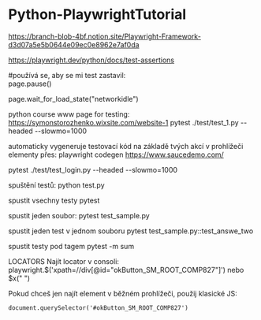 # Python-PlaywrightTutorial

https://branch-blob-4bf.notion.site/Playwright-Framework-d3d07a5e5b0644e09ec0e8962e7af0da

https://playwright.dev/python/docs/test-assertions

#používá se, aby se mi test zastavil:  
page.pause()

page.wait_for_load_state("networkidle")

python course
www page for testing:
https://symonstorozhenko.wixsite.com/website-1
pytest ./test/test_1.py --headed --slowmo=1000

automaticky vygeneruje testovací kód na základě tvých akcí v prohlížeči
elementy přes:
playwright codegen https://www.saucedemo.com/

pytest ./test/test_login.py --headed --slowmo=1000

spuštění testů: python test.py

spustit vsechny testy
pytest

spustit jeden soubor:
pytest test_sample.py

spustit jeden test v jednom souboru
pytest test_sample.py::test_answe_two

spustit testy pod tagem
pytest -m sum

LOCATORS
Najít locator v consoli:
playwright.$('xpath=//div[@id="okButton_SM_ROOT_COMP827"]')
nebo
$x("  ")

Pokud chceš jen najít element v běžném prohlížeči, použij klasické JS:

    document.querySelector('#okButton_SM_ROOT_COMP827')

